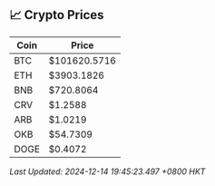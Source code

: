 ## 📈 Crypto Prices

| Coin | Price |
| ---- | ----- |
| BTC | $101620.5716 |
| ETH | $3903.1826 |
| BNB | $720.8064 |
| CRV | $1.2588 |
| ARB | $1.0219 |
| OKB | $54.7309 |
| DOGE | $0.4072 |

_Last Updated: 2024-12-14 19:45:23.497 +0800 HKT_